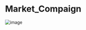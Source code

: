 # Market_Compaign

![image]([https://github.com/VishalMurya/Amazom-Data-Analysis-/assets/146605505/c2a73c04-2d2f-4ab3-8a36-ea21f1383842](https://www.google.com/url?sa=i&url=https%3A%2F%2Fthinktreemedia.in%2Fblog%2Fwhat-is-the-price-of-instagram-ads-in-india%2F&psig=AOvVaw1aAjmcOcelzFRuiGJKFHII&ust=1719995080548000&source=images&cd=vfe&opi=89978449&ved=0CBQQjRxqFwoTCKCujZH3h4cDFQAAAAAdAAAAABAE)](https://thinktreemedia.in/blog/wp-content/uploads/2024/05/how-to-run-multiple-ad-campaigns-on-facebook.png))
